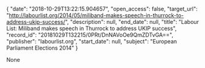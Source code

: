 {
  "date": "2018-10-29T13:22:15.904657", 
  "open_access": false, 
  "target_url": "http://labourlist.org/2014/05/miliband-makes-speech-in-thurrock-to-address-ukip-success/", 
  "description": null, 
  "end_date": null, 
  "title": "Labour List: Miliband makes speech in Thurrock to address UKIP success", 
  "record_id": "20181029T132215/0PRt/DnNAVoOe9QmZDTvGA==", 
  "publisher": "labourlist.org", 
  "start_date": null, 
  "subject": "European Parliament Elections 2014"
}

None